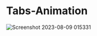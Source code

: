 # Tabs-Animation
![Screenshot 2023-08-09 015331](https://github.com/Ripon-Mardy/Tabs-Animation/assets/102289887/0d5a3d9a-abcc-42cd-b0f6-45d9b526a71a)
